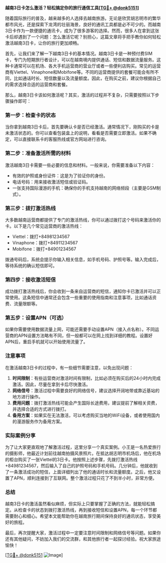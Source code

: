 **越南3日卡怎么激活？轻松搞定你的旅行通信工具[[TG💪+ @donk5151](https://t.me/s/donk5151)]**

随着国际旅行的普及，越来越多的人选择去越南旅游。无论是欣赏胡志明市的繁华都市风光，还是探索下龙湾的壮丽海景，良好的通讯工具都是必不可少的。而越南3日卡作为一款便捷的通讯卡，成为了很多游客的选择。然而，很多人在拿到这张卡后却遇到了一个问题：怎么激活它呢？别担心，这篇文章将手把手教你如何轻松激活越南3日卡，让你的旅行更加顺畅。

首先，让我们来了解一下越南3日卡的基本情况。越南3日卡是一种预付费SIM卡，专门为短期旅行者设计，可以在越南境内提供通话、短信和数据流量服务。这种卡通常可以在机场、各大手机运营商的营业厅或者一些便利店购买。常见的运营商有Viettel、Vinaphone和Mobifone等。不同的运营商提供的套餐可能会有所不同，比如通话时长、短信数量以及流量额度。因此，在购买之前，建议你根据自己的需求选择合适的运营商和套餐。

那么，越南3日卡该如何激活呢？其实，激活的过程并不复杂，只需要按照以下步骤操作即可：

### 第一步：检查卡的状态

当你拿到越南3日卡后，首先要确认卡是否已经激活。通常情况下，刚购买的卡是未激活状态的。你可以查看包装盒上的说明，看看是否需要立即激活。如果不确定，可以直接联系卡的客服热线或官方网站进行咨询。

### 第二步：准备激活所需的材料

激活越南3日卡需要一些必要的信息和材料。一般来说，你需要准备以下内容：
- 有效的护照或身份证件：这是为了验证你的身份。
- 电话号码：用来接收激活短信或验证码。
- 一张支持国际漫游的手机：确保你的手机支持越南的网络频段（主要是GSM制式）。

### 第三步：拨打激活热线

大多数越南运营商都提供了专门的激活热线，你可以通过拨打这个号码来激活你的卡。以下是几个常见运营商的激活热线：
- Viettel：拨打+84981234567
- Vinaphone：拨打+84911234567
- Mobifone：拨打+84901234567

拨通号码后，系统会提示你输入相关信息，如手机号码、护照号等。输入完成后，等待系统的确认短信即可。

### 第四步：接收激活短信

成功拨打激活热线后，你会收到一条来自运营商的短信，通知你卡已激活并可以正常使用。这条短信中通常还会包含一些重要的使用指南和注意事项，比如通话资费、流量限额等。

### 第五步：设置APN（可选）

如果你需要使用数据流量上网，可能还需要手动设置APN（接入点名称）。不同运营商的APN设置方法略有不同，但一般都可以在网上找到详细的教程。设置好APN后，重启手机就可以开始使用流量了。

### 注意事项

在激活越南3日卡的过程中，有一些细节需要注意，以免出现问题：
1. **时间限制**：有些运营商对激活时间有限制，比如必须在购买后的24小时内完成激活。因此，尽量在拿到卡后尽快激活。
2. **网络信号**：激活过程中需要良好的网络信号，建议选择开阔地带或靠近基站的地方进行操作。
3. **费用问题**：拨打激活热线可能会产生国际长途费用，建议提前了解相关资费，并选择合适的方式进行拨打。
4. **备用方案**：如果实在无法激活，可以考虑购买当地的WiFi设备，或者使用国内的漫游服务作为备用方案。

### 实际案例分享

为了让大家更直观地了解激活过程，这里分享一个真实案例。小王是一名热爱旅行的摄影师，他最近计划前往越南拍摄风景照片。在抵达胡志明市机场后，他在机场的柜台购买了一张Viettel的3日卡。他按照上述步骤，先拨打激活热线+84981234567，然后输入了自己的护照号码和手机号码。几分钟后，他就收到了一条激活成功的短信，上面详细列出了他的通话时长和流量额度。之后，他又设置了APN，顺利连接到了互联网。整个激活过程只花了不到半小时，非常方便。

### 总结

越南3日卡的激活虽然看似麻烦，但实际上只要掌握了正确的方法，就能轻松搞定。从检查卡的状态到拨打激活热线，再到接收短信和设置APN，每一个环节都需要耐心和细心。希望本文能帮助你在越南旅行期间保持良好的通讯状态，享受美好的旅程。

最后，再次提醒大家，激活过程中一定要注意时间限制和网络信号等问题。如果你还有其他疑问，不妨加入我们的交流群，和其他旅行者一起探讨经验。祝大家旅途愉快！

[[TG💪+ @donk5151](https://t.me/s/donk5151) ![Image](https://i.postimg.cc/rwNCRYN7/Snipaste-2025-04-30-17-27-05.png)]